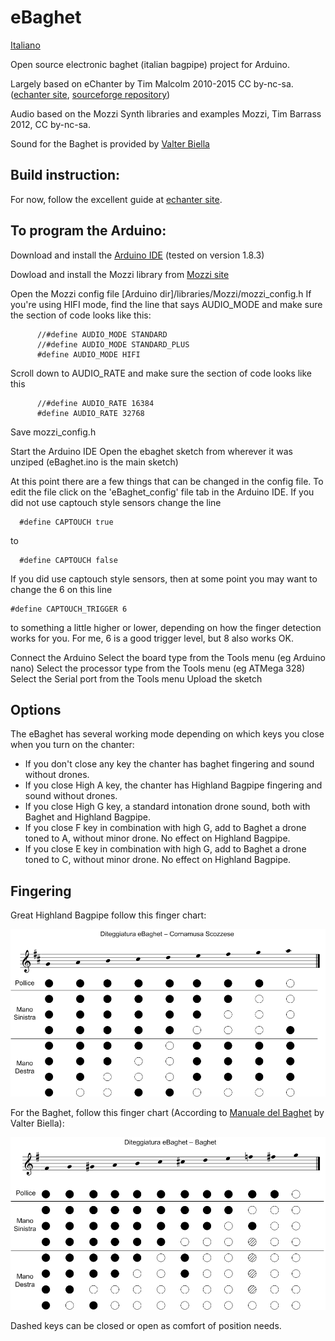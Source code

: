 # eBaghet
[Italiano](README.md)

Open source electronic baghet (italian bagpipe) project for Arduino.

Largely based on eChanter by Tim Malcolm 2010-2015 CC by-nc-sa. ([echanter site](http://www.echanter.com/), [sourceforge repository](https://sourceforge.net/projects/echanter/))

Audio based on the Mozzi Synth libraries and examples
Mozzi, Tim Barrass 2012, CC by-nc-sa.

Sound for the Baghet is provided by [Valter Biella](http://www.baghet.it/)

## Build instruction:
For now, follow the excellent guide at [echanter site](http://www.echanter.com/home/howto-build).

## To program the Arduino:
Download and install the [Arduino IDE](https://www.arduino.cc/en/main/software) (tested on version 1.8.3)

Dowload and install the Mozzi library from [Mozzi site](http://sensorium.github.com/Mozzi/)

Open the Mozzi config file [Arduino dir]/libraries/Mozzi/mozzi_config.h
If you're using HIFI mode, find the line that says AUDIO_MODE and make sure the section of code looks like this:

          //#define AUDIO_MODE STANDARD
          //#define AUDIO_MODE STANDARD_PLUS
          #define AUDIO_MODE HIFI

Scroll down to AUDIO_RATE and make sure the section of code looks like this

          //#define AUDIO_RATE 16384
          #define AUDIO_RATE 32768

Save mozzi_config.h


Start the Arduino IDE
Open the ebaghet sketch from wherever it was unziped (eBaghet.ino is the main sketch)

At this point there are a few things that can be changed in the config file. To edit the file click on the 'eBaghet_config' file tab in the Arduino IDE. If you did not use captouch style sensors change the line

      #define CAPTOUCH true

 to

      #define CAPTOUCH false

If you did use captouch style sensors, then at some point you may want to change the 6 on this line

    #define CAPTOUCH_TRIGGER 6

to something a little higher or lower, depending on how the finger detection works for you. For me, 6 is a good trigger level, but 8 also works OK.

Connect the Arduino
Select the board type from the Tools menu (eg Arduino nano)
Select the processor type from the Tools menu (eg ATMega 328)
Select the Serial port from the Tools menu
Upload the sketch

## Options

The eBaghet has several working mode depending on which keys you close when you turn on the chanter:
* If you don't close any key the chanter has baghet fingering and sound without drones.
* If you close High A key, the chanter has Highland Bagpipe fingering and sound without drones.
* If you close High G key, a standard intonation drone sound, both with Baghet and Highland Bagpipe.
* If you close F key in combination with high G, add to Baghet a drone toned to A, without minor drone. No effect on Highland Bagpipe.
* If you close E key in combination with high G, add to Baghet a drone toned to C, without minor drone. No effect on Highland Bagpipe. 


## Fingering

Great Highland Bagpipe follow this finger chart:

![GHB](docs/GHB.png)


For the Baghet, follow this finger chart (According to [Manuale del Baghet](http://www.baghet.it/manuale%20baghet%202012.pdf) by Valter Biella):

![Baghet](docs/Baghet.png)

Dashed keys can be closed or open as comfort of position needs.
